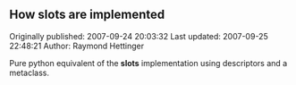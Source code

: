 ## How __slots__ are implemented 
Originally published: 2007-09-24 20:03:32 
Last updated: 2007-09-25 22:48:21 
Author: Raymond Hettinger 
 
Pure python equivalent of the __slots__ implementation using descriptors and a metaclass.